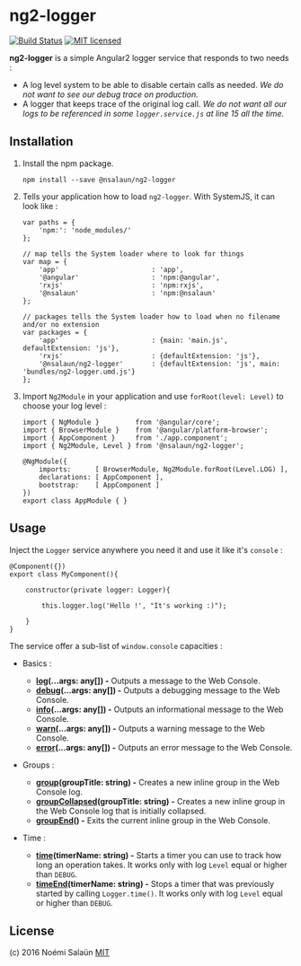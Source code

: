 # ng2-logger

[![Build Status](https://travis-ci.org/noemi-salaun/ng2-logger.svg?branch=master)](https://travis-ci.org/noemi-salaun/ng2-logger)
[![MIT licensed](https://img.shields.io/badge/license-MIT-blue.svg)](https://github.com/noemi-salaun/ng2-logger/blob/master/LICENSE)

**ng2-logger** is a simple Angular2 logger service that responds to two needs :

 - A log level system to be able to disable certain calls as needed. *We do not want to see our debug trace on production.*
 - A logger that keeps trace of the original log call. *We do not want all our logs to be referenced in some `logger.service.js` at line 15 all the time.*

## Installation

1. Install the npm package.

    ```
    npm install --save @nsalaun/ng2-logger
    ```
    
2. Tells your application how to load `ng2-logger`. With SystemJS, it can look like :

    ```
    var paths = {
        'npm:': 'node_modules/'
    };
    
    // map tells the System loader where to look for things
    var map = {
        'app'                       : 'app',
        '@angular'                  : 'npm:@angular',
        'rxjs'                      : 'npm:rxjs',
        '@nsalaun'                  : 'npm:@nsalaun'
    };
    
    // packages tells the System loader how to load when no filename and/or no extension
    var packages = {
        'app'                       : {main: 'main.js', defaultExtension: 'js'},
        'rxjs'                      : {defaultExtension: 'js'},
        '@nsalaun/ng2-logger'       : {defaultExtension: 'js', main: 'bundles/ng2-logger.umd.js'}
    };
    ```
    
3. Import `Ng2Module` in your application and use `forRoot(level: Level)` to choose your log level :

    ```
    import { NgModule }         from '@angular/core';
    import { BrowserModule }    from '@angular/platform-browser';
    import { AppComponent }     from './app.component';
    import { Ng2Module, Level } from '@nsalaun/ng2-logger';
     
    @NgModule({
        imports:      [ BrowserModule, Ng2Module.forRoot(Level.LOG) ],
        declarations: [ AppComponent ],
        bootstrap:    [ AppComponent ]
    })
    export class AppModule { } 
    ```

## Usage

Inject the `Logger` service anywhere you need it and use it like it's `console` :
 
```
@Component({})
export class MyComponent(){

    constructor(private logger: Logger){
    
        this.logger.log('Hello !', "It's working :)");
        
    }
}
```

The service offer a sub-list of `window.console` capacities :

 - Basics :
     - **[log](https://developer.mozilla.org/en-US/docs/Web/API/Console/log)(...args: any[]) -** Outputs a message to the Web Console.
     - **[debug](https://developer.mozilla.org/en-US/docs/Web/API/Console/debug)(...args: any[]) -** Outputs a debugging message to the Web Console.
     - **[info](https://developer.mozilla.org/en-US/docs/Web/API/Console/info)(...args: any[]) -** Outputs an informational message to the Web Console.
     - **[warn](https://developer.mozilla.org/en-US/docs/Web/API/Console/warn)(...args: any[]) -** Outputs a warning message to the Web Console.
     - **[error](https://developer.mozilla.org/en-US/docs/Web/API/Console/error)(...args: any[]) -** Outputs an error message to the Web Console.
     
 - Groups :
     - **[group](https://developer.mozilla.org/en-US/docs/Web/API/Console/group)(groupTitle: string) -** Creates a new inline group in the Web Console log.
     - **[groupCollapsed](https://developer.mozilla.org/en-US/docs/Web/API/Console/groupCollapsed)(groupTitle: string) -** Creates a new inline group in the Web Console log that is initially collapsed.
     - **[groupEnd](https://developer.mozilla.org/en-US/docs/Web/API/Console/groupEnd)() -** Exits the current inline group in the Web Console.
     
 - Time :
     - **[time](https://developer.mozilla.org/en-US/docs/Web/API/Console/time)(timerName: string) -** Starts a timer you can use to track how long an operation takes. It works only with log `Level` equal or higher than `DEBUG`.
     - **[timeEnd](https://developer.mozilla.org/en-US/docs/Web/API/Console/timeEnd)(timerName: string) -** Stops a timer that was previously started by calling `Logger.time()`. It works only with log `Level` equal or higher than `DEBUG`.
     
## License

(c) 2016 Noémi Salaün
[MIT](https://github.com/noemi-salaun/ng2-logger/blob/master/LICENSE)
